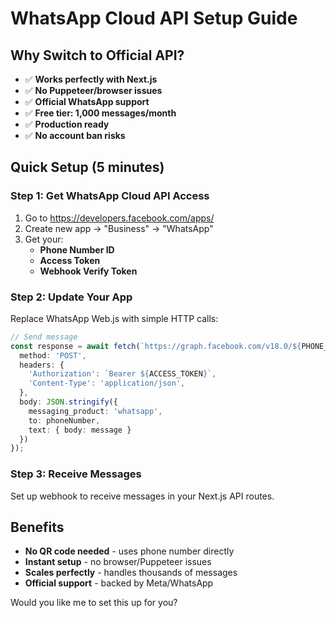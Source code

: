 # WhatsApp Cloud API Setup Guide

## Why Switch to Official API?

- ✅ **Works perfectly with Next.js**
- ✅ **No Puppeteer/browser issues**
- ✅ **Official WhatsApp support**
- ✅ **Free tier: 1,000 messages/month**
- ✅ **Production ready**
- ✅ **No account ban risks**

## Quick Setup (5 minutes)

### Step 1: Get WhatsApp Cloud API Access
1. Go to https://developers.facebook.com/apps/
2. Create new app → "Business" → "WhatsApp"
3. Get your:
   - **Phone Number ID**
   - **Access Token**
   - **Webhook Verify Token**

### Step 2: Update Your App
Replace WhatsApp Web.js with simple HTTP calls:

```typescript
// Send message
const response = await fetch(`https://graph.facebook.com/v18.0/${PHONE_NUMBER_ID}/messages`, {
  method: 'POST',
  headers: {
    'Authorization': `Bearer ${ACCESS_TOKEN}`,
    'Content-Type': 'application/json',
  },
  body: JSON.stringify({
    messaging_product: 'whatsapp',
    to: phoneNumber,
    text: { body: message }
  })
});
```

### Step 3: Receive Messages
Set up webhook to receive messages in your Next.js API routes.

## Benefits
- **No QR code needed** - uses phone number directly
- **Instant setup** - no browser/Puppeteer issues
- **Scales perfectly** - handles thousands of messages
- **Official support** - backed by Meta/WhatsApp

Would you like me to set this up for you?